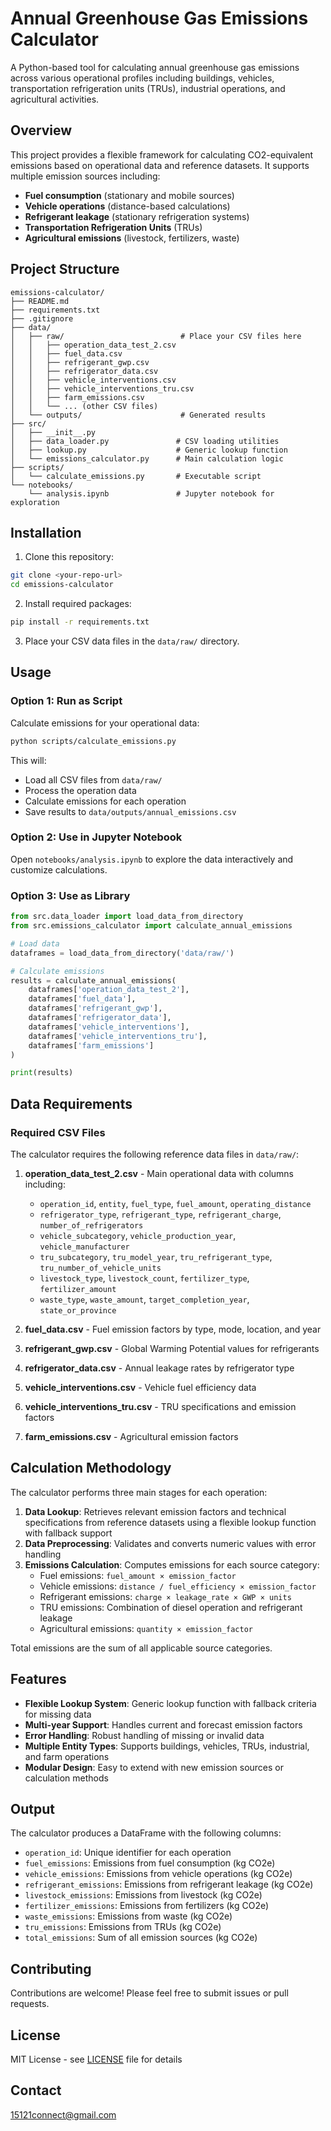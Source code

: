 # Annual Greenhouse Gas Emissions Calculator

A Python-based tool for calculating annual greenhouse gas emissions across various operational profiles including buildings, vehicles, transportation refrigeration units (TRUs), industrial operations, and agricultural activities.

## Overview

This project provides a flexible framework for calculating CO2-equivalent emissions based on operational data and reference datasets. It supports multiple emission sources including:

- **Fuel consumption** (stationary and mobile sources)
- **Vehicle operations** (distance-based calculations)
- **Refrigerant leakage** (stationary refrigeration systems)
- **Transportation Refrigeration Units** (TRUs)
- **Agricultural emissions** (livestock, fertilizers, waste)

## Project Structure

```
emissions-calculator/
├── README.md
├── requirements.txt
├── .gitignore
├── data/
│   ├── raw/                          # Place your CSV files here
│   │   ├── operation_data_test_2.csv
│   │   ├── fuel_data.csv
│   │   ├── refrigerant_gwp.csv
│   │   ├── refrigerator_data.csv
│   │   ├── vehicle_interventions.csv
│   │   ├── vehicle_interventions_tru.csv
│   │   ├── farm_emissions.csv
│   │   └── ... (other CSV files)
│   └── outputs/                      # Generated results
├── src/
│   ├── __init__.py
│   ├── data_loader.py               # CSV loading utilities
│   ├── lookup.py                    # Generic lookup function
│   └── emissions_calculator.py      # Main calculation logic
├── scripts/
│   └── calculate_emissions.py       # Executable script
└── notebooks/
    └── analysis.ipynb               # Jupyter notebook for exploration
```

## Installation

1. Clone this repository:
```bash
git clone <your-repo-url>
cd emissions-calculator
```

2. Install required packages:
```bash
pip install -r requirements.txt
```

3. Place your CSV data files in the `data/raw/` directory.

## Usage

### Option 1: Run as Script

Calculate emissions for your operational data:

```bash
python scripts/calculate_emissions.py
```

This will:
- Load all CSV files from `data/raw/`
- Process the operation data
- Calculate emissions for each operation
- Save results to `data/outputs/annual_emissions.csv`

### Option 2: Use in Jupyter Notebook

Open `notebooks/analysis.ipynb` to explore the data interactively and customize calculations.

### Option 3: Use as Library

```python
from src.data_loader import load_data_from_directory
from src.emissions_calculator import calculate_annual_emissions

# Load data
dataframes = load_data_from_directory('data/raw/')

# Calculate emissions
results = calculate_annual_emissions(
    dataframes['operation_data_test_2'],
    dataframes['fuel_data'],
    dataframes['refrigerant_gwp'],
    dataframes['refrigerator_data'],
    dataframes['vehicle_interventions'],
    dataframes['vehicle_interventions_tru'],
    dataframes['farm_emissions']
)

print(results)
```

## Data Requirements

### Required CSV Files

The calculator requires the following reference data files in `data/raw/`:

1. **operation_data_test_2.csv** - Main operational data with columns including:
   - `operation_id`, `entity`, `fuel_type`, `fuel_amount`, `operating_distance`
   - `refrigerator_type`, `refrigerant_type`, `refrigerant_charge`, `number_of_refrigerators`
   - `vehicle_subcategory`, `vehicle_production_year`, `vehicle_manufacturer`
   - `tru_subcategory`, `tru_model_year`, `tru_refrigerant_type`, `tru_number_of_vehicle_units`
   - `livestock_type`, `livestock_count`, `fertilizer_type`, `fertilizer_amount`
   - `waste_type`, `waste_amount`, `target_completion_year`, `state_or_province`

2. **fuel_data.csv** - Fuel emission factors by type, mode, location, and year
3. **refrigerant_gwp.csv** - Global Warming Potential values for refrigerants
4. **refrigerator_data.csv** - Annual leakage rates by refrigerator type
5. **vehicle_interventions.csv** - Vehicle fuel efficiency data
6. **vehicle_interventions_tru.csv** - TRU specifications and emission factors
7. **farm_emissions.csv** - Agricultural emission factors

## Calculation Methodology

The calculator performs three main stages for each operation:

1. **Data Lookup**: Retrieves relevant emission factors and technical specifications from reference datasets using a flexible lookup function with fallback support
2. **Data Preprocessing**: Validates and converts numeric values with error handling
3. **Emissions Calculation**: Computes emissions for each source category:
   - Fuel emissions: `fuel_amount × emission_factor`
   - Vehicle emissions: `distance / fuel_efficiency × emission_factor`
   - Refrigerant emissions: `charge × leakage_rate × GWP × units`
   - TRU emissions: Combination of diesel operation and refrigerant leakage
   - Agricultural emissions: `quantity × emission_factor`

Total emissions are the sum of all applicable source categories.

## Features

- **Flexible Lookup System**: Generic lookup function with fallback criteria for missing data
- **Multi-year Support**: Handles current and forecast emission factors
- **Error Handling**: Robust handling of missing or invalid data
- **Multiple Entity Types**: Supports buildings, vehicles, TRUs, industrial, and farm operations
- **Modular Design**: Easy to extend with new emission sources or calculation methods

## Output

The calculator produces a DataFrame with the following columns:
- `operation_id`: Unique identifier for each operation
- `fuel_emissions`: Emissions from fuel consumption (kg CO2e)
- `vehicle_emissions`: Emissions from vehicle operations (kg CO2e)
- `refrigerant_emissions`: Emissions from refrigerant leakage (kg CO2e)
- `livestock_emissions`: Emissions from livestock (kg CO2e)
- `fertilizer_emissions`: Emissions from fertilizers (kg CO2e)
- `waste_emissions`: Emissions from waste (kg CO2e)
- `tru_emissions`: Emissions from TRUs (kg CO2e)
- `total_emissions`: Sum of all emission sources (kg CO2e)

## Contributing

Contributions are welcome! Please feel free to submit issues or pull requests.

## License

MIT License - see [LICENSE](LICENSE) file for details

## Contact

15121connect@gmail.com
